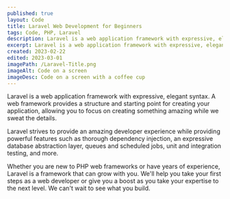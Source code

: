 ```yaml
---
published: true
layout: Code
title: Laravel Web Development for Beginners
tags: Code, PHP, Laravel
description: Laravel is a web application framework with expressive, elegant syntax.  
excerpt: Laravel is a web application framework with expressive, elegant syntax. A web framework provides a structure and starting point for creating your application, allowing you to focus on creating something amazing while we sweat the details.
created: 2023-02-22
edited: 2023-03-01
imagePath: /Laravel-Title.png
imageAlt: Code on a screen
imageDesc: Code on a screen with a coffee cup
---
```



Laravel is a web application framework with expressive, elegant syntax. A web framework provides a structure and starting point for creating your application, allowing you to focus on creating something amazing while we sweat the details.

Laravel strives to provide an amazing developer experience while providing powerful features such as thorough dependency injection, an expressive database abstraction layer, queues and scheduled jobs, unit and integration testing, and more.

Whether you are new to PHP web frameworks or have years of experience, Laravel is a framework that can grow with you. We'll help you take your first steps as a web developer or give you a boost as you take your expertise to the next level. We can't wait to see what you build.

